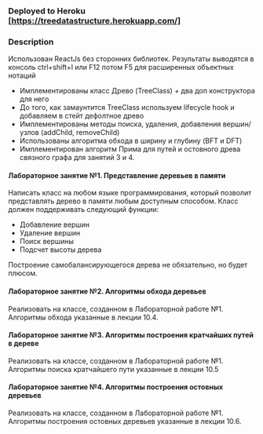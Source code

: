### Deployed to Heroku [https://treedatastructure.herokuapp.com/]

### Description
Использован ReactJs без сторонних библиотек. Результаты выводятся в консоль ctrl+shift+I или F12 потом F5 для расширенных объектных нотаций
- Имплементированы класс Древо (TreeClass) + два доп конструктора для него
- До того, как замаунтится TreeClass используем lifecycle hook и добавляем в стейт дефолтное древо
- Имплементированы методы поиска, удаления, добавления вершин/узлов (addChild, removeChild)
- Использованы алгоритма обхода в ширину и глубину (BFT и DFT)
- Имплементирован алгоритм Прима для путей и остовного древа связного графа для занятий 3 и 4.

#### Лабораторное занятие №1. Представление деревьев в памяти
Написать класс на любом языке программирования, который позволит представлять дерево в памяти любым доступным способом.
Класс должен поддерживать следующий функции:
- Добавление вершин
- Удаление вершин
- Поиск вершины
- Подсчет высоты дерева

Построение самобалансирующегося дерева не обязательно, но будет плюсом.

#### Лабораторное занятие №2. Алгоритмы обхода деревьев

Реализовать на классе, созданном в Лабораторной работе №1. Алгоритмы обхода указанные в лекции 10.4.

#### Лабораторное занятие №3. Алгоритмы построения кратчайших путей в дереве

Реализовать на классе, созданном в Лабораторной работе №1. Алгоритмы поиска кратчайшего пути указанные в лекции 10.5

#### Лабораторное занятие №4.  Алгоритмы построения остовных деревьев

Реализовать на классе, созданном в Лабораторной работе №1. Алгоритмы построения остовных деревьев  указанные в лекции 10.6.
